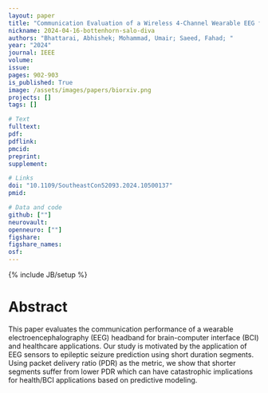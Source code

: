 ```yaml
---
layout: paper
title: "Communication Evaluation of a Wireless 4-Channel Wearable EEG for Brain-Computer Interface (BCI) and Healthcare Applications"
nickname: 2024-04-16-bottenhorn-salo-diva
authors: "Bhattarai, Abhishek; Mohammad, Umair; Saeed, Fahad; "
year: "2024"
journal: IEEE
volume: 
issue:
pages: 902-903
is_published: True
image: /assets/images/papers/biorxiv.png
projects: []
tags: []

# Text
fulltext:
pdf:
pdflink:
pmcid:
preprint: 
supplement:

# Links
doi: "10.1109/SoutheastCon52093.2024.10500137"
pmid:

# Data and code
github: [""]
neurovault:
openneuro: [""]
figshare:
figshare_names:
osf:
---
```

{% include JB/setup %}

# Abstract

This paper evaluates the communication performance of a wearable electroencephalography (EEG) headband for brain-computer interface (BCI) and healthcare applications. Our study is motivated by the application of EEG sensors to epileptic seizure prediction using short duration segments. Using packet delivery ratio (PDR) as the metric, we show that shorter segments suffer from lower PDR which can have catastrophic implications for health/BCI applications based on predictive modeling.
